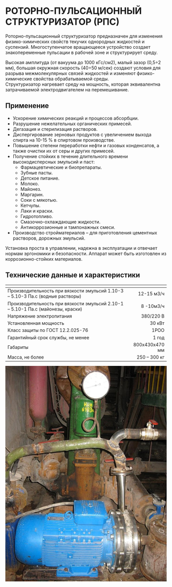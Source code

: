 # РОТОРНО-ПУЛЬСАЦИОННЫЙ СТРУКТУРИЗАТОР (РПС)
Роторно-пульсационный структуризатор предназначен для изменения физико-химических свойств текучих однородных жидкостей и суспензий. Многоступенчатое вращающееся устройство создает знакопеременные пульсации в рабочей зоне и структурирует среду. 

Высокая амплитуда (от вакуума до 1000 кГс/см2), малый зазор (0,5÷2 мм), большая окружная скорость (40÷50 м/сек) создают условия для разрыва межмолекулярных связей жидкостей и изменяют физико-химические свойства обрабатываемой среды.  
Структуризатор нагревает среду на мощность, которая эквивалентна затрачиваемой электродвигателем на перемешивание.
## Применение
- Ускорение химических реакций и процессов абсорбции.
- Разрушение нежелательных органических примесей.
- Дегазация и стерилизация растворов.
- Диспергирование зерновых продуктов с увеличением выхода спирта на 10-15 % в спиртовом производстве.
- Повышение степени переработки нефти и газовых конденсатов, а также очистки их от серы и других примесей.
- Получение стойких в течение длительного времени высокодисперсных эмульсий и паст:
  - Фармацевтические и биопрепараты.
  - Зубные пасты.
  - Детское питание.
  - Молоко.
  - Майонез.
  - Маргарин.
  - Соки с мякотью.
  - Кетчупы.
  - Лаки и краски.
  - Гидротопливо.
  - Смазочно-охлаждающие жидкости.
  - Антикоррозионные и тампонажных смеси.
- Производство стройматериалов – для приготовления цементных растворов, дорожных эмульсий.


Установка проста в управлении, надежна в эксплуатации и отвечает нормам эргономики и безопасности. Аппарат может быть изготовлен из коррозионно-стойких материалов.

## Технические данные и характеристики
| <!-- -->    | <!-- -->    |
| :---        |          ---: |
Производительность при вязкости эмульсий 1.10-3 – 5.10-3 Па.с (водные растворы)|12-15 м3/ч|  
Производительность при вязкости эмульсий 2.10-1 – 5.10-1 Па.с (майонезы, краски)|8 -10м3/ч|
Напряжение электропитания|380/220 В|
Установленная мощность|30 кВт|
Класс защиты по ГОСТ 12.2.025-76|1РОО|
Гарантийный срок службы, не менее|1 год|
Габариты|800х430х470 мм|
Масса, не более|250 – 300 кг|

![RPS photo](images/rps.jpg)
